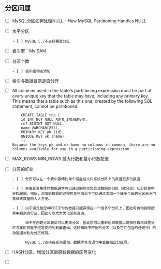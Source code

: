 ## 分区问题

- [ ] MySQL分区如何处理NULL - How MySQL Partitioning Handles NULL


- [ ] 水平分区

      - [ ] MySQL 5.7不支持垂直分区

- [ ] 表引擎：MyISAM

- [ ] 分区个数

      - [ ] 能不能动态添加

- [ ] 索引与数据目录是否分开

- [ ] All columns used in the table's partitioning expression must be part of every unique key that the table may have, including any primary key. This means that a table such as this one, created by the following SQL statement, cannot be partitioned:

          CREATE TABLE tnp (
          id INT NOT NULL AUTO_INCREMENT,
          ref BIGINT NOT NULL,
          name VARCHAR(255),
          PRIMARY KEY pk (id),
          UNIQUE KEY uk (name)
          );
      Because the keys pk and uk have no columns in common, there are no columns available for use in a partitioning expression. 

- [ ] MAX_ROWS MIN_ROWS 最大行数和最小行数配置

- [ ] 分区的好处

      - [ ] 分区可以在一个表中存储比单个磁盘或文件系统分区上的数据更多的数据

      - [ ] 失去其有用性的数据通常可以通过删除仅包含该数据的分区（或分区）从分区表中轻松删除。相反，添加新数据的过程在某些情况下可以通过添加一个或多个新的分区来专门存储该数据而大大方便。

      - [ ] 由于满足给定WHERE子句的数据只能存储在一个或多个分区上，因此可自动排除搜索中剩余的分区，因此可以大大优化某些查询。

            由于在创建分区表后可以更改分区，因此您可以重新组织数据以增强在首次设置分区方案时可能不经常使用的频繁查询。这种排除不匹配的分区（以及它们包含的任何行）的功能通常称为分区修剪。

            MySQL 5.7支持在查询语句、数据库修改语句中直接指定分区号。

- [ ] HASH分区，增加分区后原有数据的区号变化

- [ ] ​

